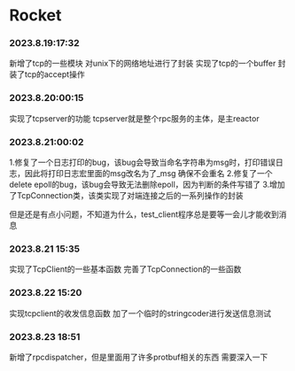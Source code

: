 # Rocket

### 2023.8.19:17:32
新增了tcp的一些模块
对unix下的网络地址进行了封装
实现了tcp的一个buffer
封装了tcp的accept操作
 
### 2023.8.20:00:15
 实现了tcpserver的功能
 tcpserver就是整个rpc服务的主体，是主reactor

### 2023.8.21:00:02
 1.修复了一个日志打印的bug，该bug会导致当命名字符串为msg时，打印错误日志，因此将打印日志宏里面的msg改名为了_msg
 确保不会重名
2.修复了一个delete epoll的bug，该bug会导致无法删除epoll，因为判断的条件写错了
3.增加了TcpConnection类，该类实现了对端连接之后的一系列操作的封装

但是还是有点小问题，不知道为什么，test_client程序总是要等一会儿才能收到消息

### 2023.8.21 15:35
实现了TcpClient的一些基本函数
完善了TcpConnection的一些函数

### 2023.8.22 15:20
实现tcpclient的收发信息函数
加了一个临时的stringcoder进行发送信息测试

### 2023.8.23 18:51
新增了rpcdispatcher，但是里面用了许多protbuf相关的东西
需要深入一下